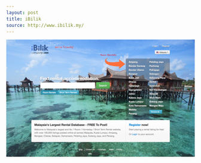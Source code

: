 ```yaml
---
layout: post
title: iBilik
source: http://www.ibilik.my/
---
```


<img src="/img/statap_img/ibilik.png">
